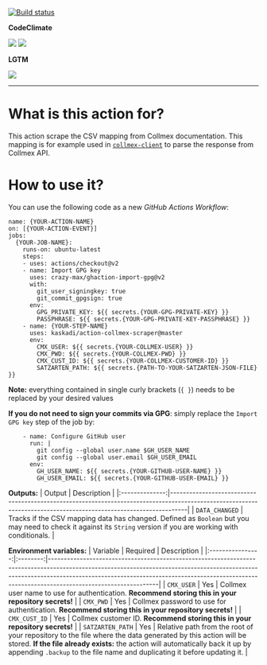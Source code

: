 [![Build status](https://img.shields.io/github/workflow/status/kaskadi/action-collmex-scraper/build?label=build&logo=mocha)](https://github.com/kaskadi/action-collmex-scraper/actions?query=workflow%3Abuild)

**CodeClimate**

[![](https://img.shields.io/codeclimate/maintainability/kaskadi/action-collmex-scraper?label=maintainability&logo=Code%20Climate)](https://codeclimate.com/github/kaskadi/action-collmex-scraper)
[![](https://img.shields.io/codeclimate/tech-debt/kaskadi/action-collmex-scraper?label=technical%20debt&logo=Code%20Climate)](https://codeclimate.com/github/kaskadi/action-collmex-scraper)

**LGTM**

[![](https://img.shields.io/lgtm/grade/javascript/github/kaskadi/action-collmex-scraper?label=code%20quality&logo=lgtm)](https://lgtm.com/projects/g/kaskadi/action-collmex-scraper/?mode=list)

****

# What is this action for?

This action scrape the CSV mapping from Collmex documentation. This mapping is for example used in [`collmex-client`](https://github.com/kaskadi/collmex-client) to parse the response from Collmex API.

# How to use it?

You can use the following code as a new _GitHub Actions Workflow_:

```
name: {YOUR-ACTION-NAME}
on: [{YOUR-ACTION-EVENT}]
jobs:
  {YOUR-JOB-NAME}:
    runs-on: ubuntu-latest
    steps:
    - uses: actions/checkout@v2
    - name: Import GPG key
      uses: crazy-max/ghaction-import-gpg@v2
      with:
        git_user_signingkey: true
        git_commit_gpgsign: true
      env:
        GPG_PRIVATE_KEY: ${{ secrets.{YOUR-GPG-PRIVATE-KEY} }}
        PASSPHRASE: ${{ secrets.{YOUR-GPG-PRIVATE-KEY-PASSPHRASE} }}
    - name: {YOUR-STEP-NAME}
      uses: kaskadi/action-collmex-scraper@master
      env:
        CMX_USER: ${{ secrets.{YOUR-COLLMEX-USER} }}
        CMX_PWD: ${{ secrets.{YOUR-COLLMEX-PWD} }}
        CMX_CUST_ID: ${{ secrets.{YOUR-COLLMEX-CUSTOMER-ID} }}
        SATZARTEN_PATH: ${{ secrets.{PATH-TO-YOUR-SATZARTEN-JSON-FILE} }}
```

**Note:** everything contained in single curly brackets (`{ }`) needs to be replaced by your desired values

**If you do not need to sign your commits via GPG**: simply replace the `Import GPG key` step of the job by:
```
    - name: Configure GitHub user
      run: |
        git config --global user.name $GH_USER_NAME
        git config --global user.email $GH_USER_EMAIL
      env:
        GH_USER_NAME: ${{ secrets.{YOUR-GITHUB-USER-NAME} }}
        GH_USER_EMAIL: ${{ secrets.{YOUR-GITHUB-USER-EMAIL} }}
```

**Outputs:**
|     Output     | Description                                                                                                                                                     |
|:--------------:|-----------------------------------------------------------------------------------------------------------------------------------------------------------------|
| `DATA_CHANGED` | Tracks if the CSV mapping data has changed. Defined as `Boolean` but you may need to check it against its  `String` version if you are working with conditionals. |

**Environment variables:**
|     Variable     | Required | Description                                                                                                                                                                                                                                                                |
|:----------------:|:--------:|----------------------------------------------------------------------------------------------------------------------------------------------------------------------------------------------------------------------------------------------------------------------------|
|    `CMX_USER`    |    Yes   | Collmex user name to use for authentication. **Recommend storing this in your repository secrets!**                                                                                                                                                                        |
|     `CMX_PWD`    |    Yes   | Collmex password to use for authentication. **Recommend storing this in your repository secrets!**                                                                                                                                                                         |
|   `CMX_CUST_ID`  |    Yes   | Collmex customer ID. **Recommend storing this in your repository secrets!**                                                                                                                                                                                                |
| `SATZARTEN_PATH` |    Yes   | Relative path from the root of your repository to the file where the data generated by this action will be stored. **If the file already exists:** the action will automatically back it up by appending `.backup` to the file name and duplicating it before updating it. |
